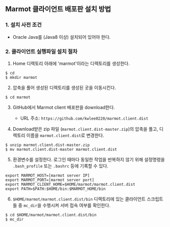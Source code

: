 ## Marmot 클라이언트 배포판 설치 방법

### 1. 설치 사전 조건
* Oracle Java를 (Java8 이상) 설치되어 있어야 한다.

### 2. 클라이언트 실행파일 설치 절차
1. Home 디렉토리 아래에 'marmot'이라는 디렉토리를 생성한다.
<pre><code>$ cd
$ mkdir marmot
</code></pre>

2. 압축을 풀어 생성된 디렉토리를 생성된 곳을 이동시킨다.
<pre><code>$ cd marmot</code></pre>

3. GitHub에서 Marmot client 배포판을 download한다.
	* URL 주소: `https://github.com/kwlee0220/marmot.client.dist`

4. Download받은 zip 파일 (`marmot.client.dist-master.zip`)의 압축을 풀고, 디렉토리 이름을 `marmot.client.dist`로 변경한다.
<pre><code>$ unzip marmot.client.dist-master.zip
$ mv marmot.client.dist-master marmot.client.dist
</code></pre>

5. 환경변수를 설정한다. 로그인 때마다 동일한 작업을 반복하지 않기 위해 설정명령을
	`.bash_profile` 또는 `.bashrc` 등에 기록할 수 있다.
<pre><code>export MARMOT_HOST=[marmot server IP]
export MARMOT_PORT=[marmot server port]
export MARMOT_CLIENT_HOME=$HOME/marmot/marmot.client.dist
export PATH=$PATH:$HOME/bin:$MARMOT_HOME/bin
</code></pre>

6. `$HOME/marmot/marmot.client.dist/bin` 디렉토리에 있는 클라이언트 스크립트들 중 `mc_dir`을 수행시켜 서버 접속 여부를 확인한다.
<pre><code>$ cd $HOME/marmot/marmot.client.dist/bin
$ mc_dir
</code></pre>
